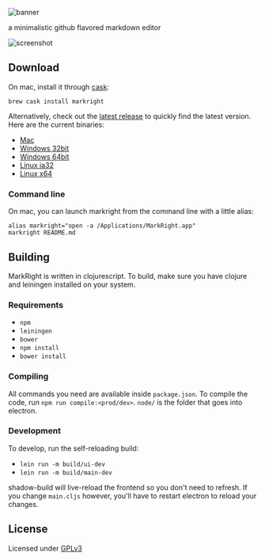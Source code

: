 ![banner](resources/markright-banner.png)

a minimalistic github flavored markdown editor

![screenshot](resources/screenshot.png)

## Download

On mac, install it through [cask][8]:
```
brew cask install markright
```

Alternatively, check out the [latest release][1] to quickly find the latest version. 
Here are the current binaries: 

- [Mac][2]
- [Windows 32bit][3]
- [Windows 64bit][4]
- [Linux ia32][5]
- [Linux x64][6]

### Command line

On mac, you can launch markright from the command line with a little alias: 
```
alias markright="open -a /Applications/MarkRight.app"
markright README.md
```

## Building

MarkRight is written in clojurescript. To build, make sure you have clojure and leiningen installed on your system. 

### Requirements

- `npm`
- `leiningen`
- `bower`
- `npm install`
- `bower install`

### Compiling
All commands you need are available inside `package.json`. To compile the code, run `npm run compile:<prod/dev>`. `node/` is the folder that goes into electron.

### Development

To develop, run the self-reloading build:

- `lein run -m build/ui-dev`
- `lein run -m build/main-dev`

shadow-build will live-reload the frontend so you don't need to refresh. If you change `main.cljs` however, you'll have to restart electron to reload your changes.

## License

Licensed under [GPLv3][7]

[1]: https://github.com/dvcrn/markright/releases/latest/
[2]: https://github.com/dvcrn/markright/releases/download/0.1.8/MarkRight_Mac.dmg
[3]: https://github.com/dvcrn/markright/releases/download/0.1.8/MarkRight_Windows32.exe
[4]: https://github.com/dvcrn/markright/releases/download/0.1.8/MarkRight_Windows64.exe
[5]: https://github.com/dvcrn/markright/releases/download/0.1.8/MarkRight_Linux_ia32.zip
[6]: https://github.com/dvcrn/markright/releases/download/0.1.8/MarkRight_Linux_x64.zip
[7]: http://www.gnu.org/licenses/gpl-3.0.txt
[8]: http://caskroom.io/
